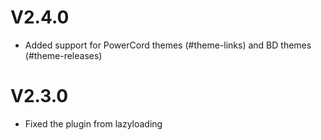 # V2.4.0

- Added support for PowerCord themes (#theme-links) and BD themes (#theme-releases)

# V2.3.0

- Fixed the plugin from lazyloading
